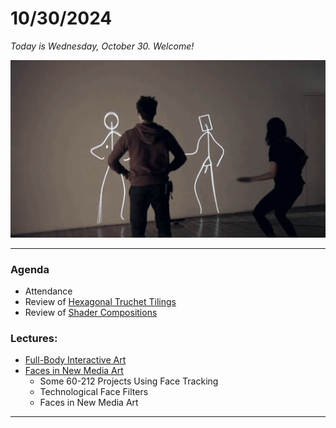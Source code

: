# 10/30/2024

*Today is Wednesday, October 30. Welcome!*

![klaus_obermaier_ego1.gif](images/klaus_obermaier_ego1.gif)

--- 

### Agenda

* Attendance
* Review of [Hexagonal Truchet Tilings](../assignments/assignment_7b.md#76-generative-composition-hexagonal-truchet-tiles)
* Review of [Shader Compositions](../assignments/assignment_7b.md#77-shader-composition)


### Lectures: 

* [Full-Body Interactive Art](https://golancourses.net/fall23/daily-notes/october/10-23/full-body-interactive-art/)
* [Faces in New Media Art](https://golancourses.net/fall23/daily-notes/october/10-25/faces-in-new-media-art/)
  * Some 60-212 Projects Using Face Tracking
  * Technological Face Filters
  * Faces in New Media Art

---